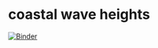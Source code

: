 # coastal wave heights

[![Binder](http://mybinder.org/badge.svg)](https://beta.mybinder.org/v2/gh/reproducible-notebooks/coastal_wave_heights/master)
